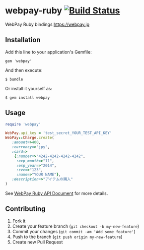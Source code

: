 # webpay-ruby [![Build Status](https://travis-ci.org/webpay/webpay-ruby.png)](https://travis-ci.org/webpay/webpay-ruby)

WebPay Ruby bindings  https://webpay.jp

## Installation

Add this line to your application's Gemfile:

    gem 'webpay'

And then execute:

    $ bundle

Or install it yourself as:

    $ gem install webpay

## Usage

```ruby
require 'webpay'

WebPay.api_key = 'test_secret_YOUR_TEST_API_KEY'
WebPay::Charge.create(
   :amount=>400,
   :currency=>"jpy",
   :card=>
    {:number=>"4242-4242-4242-4242",
     :exp_month=>"11",
     :exp_year=>"2014",
     :cvc=>"123",
     :name=>"YOUR NAME"},
   :description=>"アイテムの購入"
)
```

See [WebPay Ruby API Document](https://webpay.jp/docs/api/ruby) for more details.

## Contributing

1. Fork it
2. Create your feature branch (`git checkout -b my-new-feature`)
3. Commit your changes (`git commit -am 'Add some feature'`)
4. Push to the branch (`git push origin my-new-feature`)
5. Create new Pull Request
